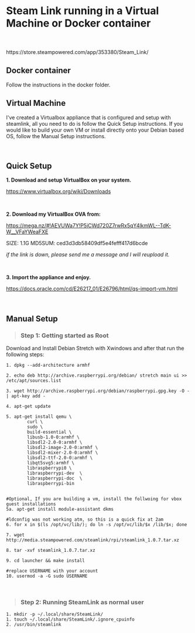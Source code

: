 # Steam Link running in a Virtual Machine or Docker container

<br>
<br>
https://store.steampowered.com/app/353380/Steam_Link/
<br>

## Docker container

Follow the instructions in the docker folder.


## Virtual Machine

I've created a Virtualbox appliance that is configured and setup with steamlink, all you need to do is follow the Quick Setup instructions.  If you would like to build your own VM or install directly onto your Debian based OS, follow the Manual Setup instructions.


<br>

## Quick Setup


**1. Download and setup VirtualBox on your system.**

   https://www.virtualbox.org/wiki/Downloads

<br>
   
   
**2. Download my VirtualBox OVA from:**

  https://mega.nz/#!AEVUWa7Y!P5iCWd720Z7rwRx5qY4lkmWL--TdK-W__VFaYWeaFXE
  
  SIZE: 1.1G
  MD5SUM: ced3d3db58409df5e4fefff417d6bcde
   
   *if the link is down, please send me a message and I will reupload it.*
   
  <br> 
   
   
**3. Import the appliance and enjoy.**

   https://docs.oracle.com/cd/E26217_01/E26796/html/qs-import-vm.html

<br>


## Manual Setup



> ### Step 1: Getting started as Root

Download and Install Debian Stretch with Xwindows and after that run the following steps:

```
1. dpkg --add-architecture armhf 

2. echo deb http://archive.raspberrypi.org/debian/ stretch main ui >> /etc/apt/sources.list

3. wget http://archive.raspberrypi.org/debian/raspberrypi.gpg.key -O - | apt-key add -

4. apt-get update

5. apt-get install qemu \
        curl \
        sudo \
        build-essential \
        libusb-1.0-0:armhf \
        libsdl2-2.0-0:armhf \
        libsdl2-image-2.0-0:armhf \
        libsdl2-mixer-2.0-0:armhf \
        libsdl2-ttf-2.0-0:armhf \
        libqt5svg5:armhf \
        libraspberrypi0 \
        libraspberrypi-dev  \
        libraspberrypi-doc  \
        libraspberrypi-bin


#Optional, If you are building a vm, install the follwoing for vbox guest installations
5a. apt-get install module-assistant dkms 

#ldconfig was not working atm, so this is a quick fix at 2am
6. for x in $(ls /opt/vc/lib/); do ln -s /opt/vc/lib/$x /lib/$x; done 

7. wget http://media.steampowered.com/steamlink/rpi/steamlink_1.0.7.tar.xz

8. tar -xvf steamlink_1.0.7.tar.xz

9. cd launcher && make install

#replace USERNAME with your account
10. usermod -a -G sudo USERNAME
```
<br>

> ### Step 2: Running SteamLink as normal user

```
1. mkdir -p ~/.local/share/SteamLink/
1. touch ~/.local/share/SteamLink/.ignore_cpuinfo
2. /usr/bin/steamlink 
```

